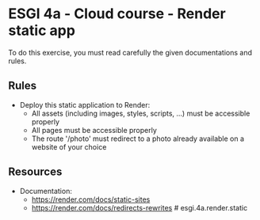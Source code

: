 # ESGI 4a - Cloud course - Render static app

To do this exercise, you must read carefully the given documentations and rules.

## Rules

- Deploy this static application to Render:
    - All assets (including images, styles, scripts, ...) must be accessible properly
    - All pages must be accessible properly
    - The route '/photo' must redirect to a photo already available on a website of your choice

## Resources

- Documentation:
    - https://render.com/docs/static-sites
    - https://render.com/docs/redirects-rewrites
#   e s g i . 4 a . r e n d e r . s t a t i c  
 
